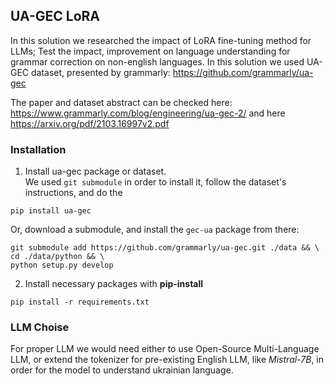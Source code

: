UA-GEC LoRA
----

In this solution we researched the impact of LoRA fine-tuning method for LLMs; Test the impact, improvement on language understanding for 
grammar correction on non-english languages. In this solution we used UA-GEC dataset, presented by grammarly: https://github.com/grammarly/ua-gec 

The paper and dataset abstract can be checked here: https://www.grammarly.com/blog/engineering/ua-gec-2/ and here https://arxiv.org/pdf/2103.16997v2.pdf

### Installation

1. Install ua-gec package or dataset. \
We used `git submodule` in order to install it, follow the dataset's instructions, and do the
```shell
pip install ua-gec
```
Or, download a submodule, and install the `gec-ua` package from there:
```shell
git submodule add https://github.com/grammarly/ua-gec.git ./data && \
cd ./data/python && \
python setup.py develop  
```
2. Install necessary packages with __pip-install__
```shell
pip install -r requirements.txt
```

### LLM Choise

For proper LLM we would need either to use Open-Source Multi-Language LLM, or extend the tokenizer for pre-existing English LLM, like _Mistral-7B_, in order for the model to understand ukrainian language. 